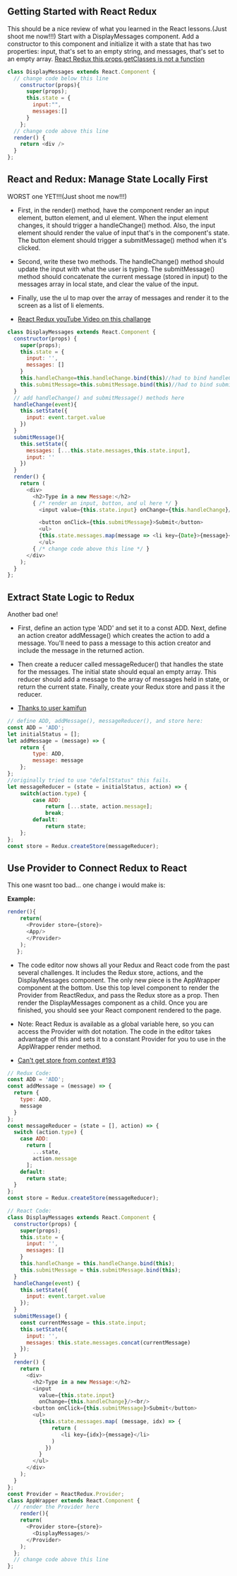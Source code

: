 ## Getting Started with React Redux
This should be a nice review of what you learned in the React lessons.(Just shoot me now!!!)
Start with a DisplayMessages component. Add a constructor to this component and initialize it with a state that has two properties: input, that's set to an empty string, and messages, that's set to an empty array.
[React Redux this.props.getClasses is not a function](https://stackoverflow.com/questions/50835770/react-redux-this-props-getclasses-is-not-a-function)
```javascript
class DisplayMessages extends React.Component {
  // change code below this line
    constructor(props){
      super(props);
      this.state = {
        input:"",
        messages:[]
      }
    };    
  // change code above this line
  render() {
    return <div />
  }
};
```

## React and Redux: Manage State Locally First
WORST one YET!!!(Just shoot me now!!!)
* First, in the render() method, have the component render an input element, button element, and ul element. When the input element changes, it should trigger a handleChange() method. Also, the input element should render the value of input that's in the component's state. The button element should trigger a submitMessage() method when it's clicked.

* Second, write these two methods. The handleChange() method should update the input with what the user is typing. The submitMessage() method should concatenate the current message (stored in input) to the messages array in local state, and clear the value of the input.

* Finally, use the ul to map over the array of messages and render it to the screen as a list of li elements.
* [React Redux youTube Video on this challange](https://www.youtube.com/watch?v=PPt0AS3RQ2Q)
```javascript
class DisplayMessages extends React.Component {
  constructor(props) {
    super(props);
    this.state = {
      input: '',
      messages: []
    }
    this.handleChange=this.handleChange.bind(this)//had to bind handleChange
    this.submitMessage=this.submitMessage.bind(this)//had to bind submitMessage
  }
  // add handleChange() and submitMessage() methods here
  handleChange(event){
    this.setState({
      input: event.target.value
    })    
  }
  submitMessage(){
    this.setState({
      messages: [...this.state.messages,this.state.input],
      input: ''
    })    
  }
  render() {
    return (
      <div>
        <h2>Type in a new Message:</h2>
        { /* render an input, button, and ul here */ }
          <input value={this.state.input} onChange={this.handleChange}/>

          <button onClick={this.submitMessage}>Submit</button>
          <ul>
          {this.state.messages.map(message => <li key={Date}>{message}</li>)}
          </ul>
        { /* change code above this line */ }
      </div>
    );
  }
};
```

## Extract State Logic to Redux
Another bad one!
* First, define an action type 'ADD' and set it to a const ADD. Next, define an action creator addMessage() which creates the action to add a message. You'll need to pass a message to this action creator and include the message in the returned action.

* Then create a reducer called messageReducer() that handles the state for the messages. The initial state should equal an empty array. This reducer should add a message to the array of messages held in state, or return the current state. Finally, create your Redux store and pass it the reducer.
* [Thanks to user kamifun](https://forum.freecodecamp.org/t/extract-state-logic-to-redux-4/204166)
```javascript
// define ADD, addMessage(), messageReducer(), and store here:
const ADD = 'ADD';
let initialStatus = [];
let addMessage = (message) => {
    return {
        type: ADD,
        message: message
    };
};
//originally tried to use "defaltStatus" this fails.
let messageReducer = (state = initialStatus, action) => {
    switch(action.type) {
        case ADD:
            return [...state, action.message];
            break;
        default: 
            return state;
    };
};
const store = Redux.createStore(messageReducer);
```

## Use Provider to Connect Redux to React
This one wasnt too bad... one change i would make is:

**Example:**
```javascript
render(){
    return(
      <Provider store={store}>
      <App/>
      </Provider>
    );
   };
 ```
* The code editor now shows all your Redux and React code from the past several challenges. It includes the Redux store, actions, and the DisplayMessages component. The only new piece is the AppWrapper component at the bottom. Use this top level component to render the Provider from ReactRedux, and pass the Redux store as a prop. Then render the DisplayMessages component as a child. Once you are finished, you should see your React component rendered to the page.

* Note: React Redux is available as a global variable here, so you can access the Provider with dot notation. The code in the editor takes advantage of this and sets it to a constant Provider for you to use in the AppWrapper render method.
* [Can't get store from context #193](https://github.com/reduxjs/react-redux/issues/193)
```javascript
// Redux Code:
const ADD = 'ADD';
const addMessage = (message) => {
  return {
    type: ADD,
    message
  }
};
const messageReducer = (state = [], action) => {
  switch (action.type) {
    case ADD:
      return [
        ...state,
        action.message
      ];
    default:
      return state;
  }
};
const store = Redux.createStore(messageReducer);

// React Code:
class DisplayMessages extends React.Component {
  constructor(props) {
    super(props);
    this.state = {
      input: '',
      messages: []
    }
    this.handleChange = this.handleChange.bind(this);
    this.submitMessage = this.submitMessage.bind(this);
  }
  handleChange(event) {
    this.setState({
      input: event.target.value
    });
  }
  submitMessage() {
    const currentMessage = this.state.input;
    this.setState({
      input: '',
      messages: this.state.messages.concat(currentMessage)
    });
  }
  render() {
    return (
      <div>
        <h2>Type in a new Message:</h2>
        <input
          value={this.state.input}
          onChange={this.handleChange}/><br/>
        <button onClick={this.submitMessage}>Submit</button>
        <ul>
          {this.state.messages.map( (message, idx) => {
              return (
                 <li key={idx}>{message}</li>
              )
            })
          }
        </ul>
      </div>
    );
  }
};
const Provider = ReactRedux.Provider;
class AppWrapper extends React.Component {
  // render the Provider here
    render(){
    return(
      <Provider store={store}>
        <DisplayMessages/>
      </Provider>
    );
  };
  // change code above this line
};
```
